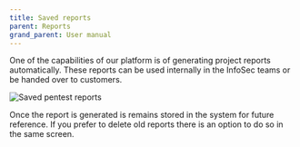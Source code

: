 ```yaml
---
title: Saved reports
parent: Reports
grand_parent: User manual
---
```


One of the capabilities of our platform is of generating project reports automatically. These reports can be used internally in the InfoSec teams or be handed over to customers.

![Saved pentest reports](/images/screenshots/saved-reports.png)

Once the report is generated is remains stored in the system for future reference. If you prefer to delete old reports there is an option to do so in the same screen.
